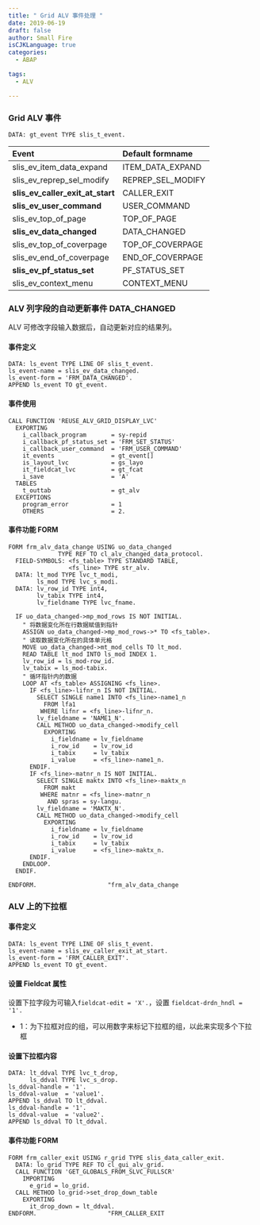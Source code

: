 ```yaml
---
title: " Grid ALV 事件处理 "
date: 2019-06-19
draft: false
author: Small Fire
isCJKLanguage: true
categories: 
  - ABAP

tags: 
  - ALV

---
```


### Grid ALV 事件

`DATA: gt_event TYPE slis_t_event.`

| Event                            | Default formname  |
| :------------------------------- | :---------------- |
| slis_ev_item_data_expand         | ITEM_DATA_EXPAND  |
| slis_ev_reprep_sel_modify        | REPREP_SEL_MODIFY |
| **slis_ev_caller_exit_at_start** | CALLER_EXIT       |
| **slis_ev_user_command**         | USER_COMMAND      |
| slis_ev_top_of_page              | TOP_OF_PAGE       |
| **slis_ev_data_changed**         | DATA_CHANGED      |
| slis_ev_top_of_coverpage         | TOP_OF_COVERPAGE  |
| slis_ev_end_of_coverpage         | END_OF_COVERPAGE  |
| **slis_ev_pf_status_set**        | PF_STATUS_SET     |
| slis_ev_context_menu             | CONTEXT_MENU      |

### ALV 列字段的自动更新事件 DATA_CHANGED

ALV 可修改字段输入数据后，自动更新对应的结果列。

#### 事件定义

```ABAP
DATA: ls_event TYPE LINE OF slis_t_event.
ls_event-name = slis_ev_data_changed.
ls_event-form = 'FRM_DATA_CHANGED'.
APPEND ls_event TO gt_event.
```

#### 事件使用

```ABAP
CALL FUNCTION 'REUSE_ALV_GRID_DISPLAY_LVC'
  EXPORTING
    i_callback_program       = sy-repid
    i_callback_pf_status_set = 'FRM_SET_STATUS'
    i_callback_user_command  = 'FRM_USER_COMMAND'
    it_events                = gt_event[]
    is_layout_lvc            = gs_layo
    it_fieldcat_lvc          = gt_fcat
    i_save                   = 'A'
  TABLES
    t_outtab                 = gt_alv
  EXCEPTIONS
    program_error            = 1
    OTHERS                   = 2.
```

#### 事件功能 FORM

```ABAP
FORM frm_alv_data_change USING uo_data_changed
              TYPE REF TO cl_alv_changed_data_protocol.
  FIELD-SYMBOLS: <fs_table> TYPE STANDARD TABLE,
                 <fs_line> TYPE str_alv.
  DATA: lt_mod TYPE lvc_t_modi,
        ls_mod TYPE lvc_s_modi.
  DATA: lv_row_id TYPE int4,
        lv_tabix TYPE int4,
        lv_fieldname TYPE lvc_fname.

  IF uo_data_changed->mp_mod_rows IS NOT INITIAL.
    " 将数据变化所在行数据赋值到指针
    ASSIGN uo_data_changed->mp_mod_rows->* TO <fs_table>.
    " 读取数据变化所在的具体单元格
    MOVE uo_data_changed->mt_mod_cells TO lt_mod.
    READ TABLE lt_mod INTO ls_mod INDEX 1.
    lv_row_id = ls_mod-row_id.
    lv_tabix = ls_mod-tabix.
    " 循环指针内的数据
    LOOP AT <fs_table> ASSIGNING <fs_line>.
      IF <fs_line>-lifnr_n IS NOT INITIAL.
        SELECT SINGLE name1 INTO <fs_line>-name1_n
          FROM lfa1
         WHERE lifnr = <fs_line>-lifnr_n.
        lv_fieldname = 'NAME1_N'.
        CALL METHOD uo_data_changed->modify_cell
          EXPORTING
            i_fieldname = lv_fieldname
            i_row_id    = lv_row_id
            i_tabix     = lv_tabix
            i_value     = <fs_line>-name1_n.
      ENDIF.
      IF <fs_line>-matnr_n IS NOT INITIAL.
        SELECT SINGLE maktx INTO <fs_line>-maktx_n
          FROM makt
         WHERE matnr = <fs_line>-matnr_n
           AND spras = sy-langu.
        lv_fieldname = 'MAKTX_N'.
        CALL METHOD uo_data_changed->modify_cell
          EXPORTING
            i_fieldname = lv_fieldname
            i_row_id    = lv_row_id
            i_tabix     = lv_tabix
            i_value     = <fs_line>-maktx_n.
      ENDIF.
    ENDLOOP.
  ENDIF.

ENDFORM.                    "frm_alv_data_change
```

### ALV 上的下拉框

#### 事件定义

```ABAP
DATA: ls_event TYPE LINE OF slis_t_event.
ls_event-name = slis_ev_caller_exit_at_start.
ls_event-form = 'FRM_CALLER_EXIT'.
APPEND ls_event TO gt_event.
```

#### 设置 Fieldcat 属性

设置下拉字段为可输入`fieldcat-edit = 'X'.`，设置 `fieldcat-drdn_hndl = '1'.`

- 1：为下拉框对应的组，可以用数字来标记下拉框的组，以此来实现多个下拉框

#### 设置下拉框内容

```ABAP
DATA: lt_ddval TYPE lvc_t_drop,
      ls_ddval TYPE lvc_s_drop.
ls_ddval-handle = '1'.
ls_ddval-value  = 'value1'.
APPEND ls_ddval TO lt_ddval.
ls_ddval-handle = '1'.
ls_ddval-value  = 'value2'.
APPEND ls_ddval TO lt_ddval.
```

#### 事件功能 FORM

```ABAP
FORM frm_caller_exit USING r_grid TYPE slis_data_caller_exit.
  DATA: lo_grid TYPE REF TO cl_gui_alv_grid.
  CALL FUNCTION 'GET_GLOBALS_FROM_SLVC_FULLSCR'
    IMPORTING
      e_grid = lo_grid.
  CALL METHOD lo_grid->set_drop_down_table
    EXPORTING
      it_drop_down = lt_ddval.
ENDFORM.                    "FRM_CALLER_EXIT
```

